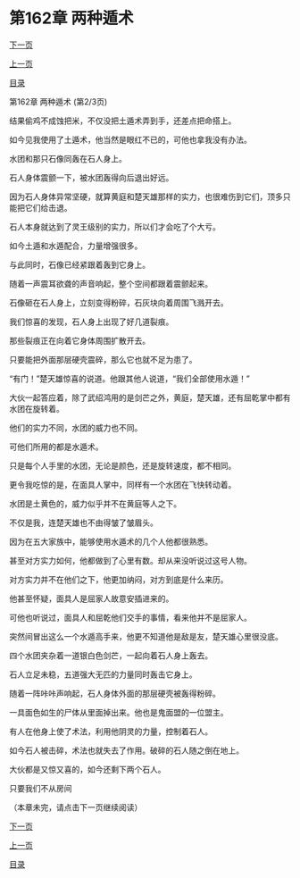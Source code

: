 <h1>第162章   两种遁术</h1>
            <div><p><a href="./485_%E7%AC%AC162%E7%AB%A0_%E4%B8%A4%E7%A7%8D%E9%81%81%E6%9C%AF.md">下一页</a></p><p><a href="./483_%E7%AC%AC162%E7%AB%A0_%E4%B8%A4%E7%A7%8D%E9%81%81%E6%9C%AF.md">上一页</a></p><p><a href="../">目录</a></p></div>
            <div><p>第162章   两种遁术 (第2/3页)</p><p>结果偷鸡不成蚀把米，不仅没把土遁术弄到手，还差点把命搭上。</p><p>如今见我使用了土遁术，他当然是眼红不已的，可他也拿我没有办法。</p><p>水团和那只石像同轰在石人身上。</p><p>石人身体震颤一下，被水团轰得向后退出好远。</p><p>因为石人身体异常坚硬，就算黄庭和楚天雄那样的实力，也很难伤到它们，顶多只能把它们给击退。</p><p>石人本身就达到了灵王级别的实力，所以们才会吃了个大亏。</p><p>如今土遁和水遁配合，力量增强很多。</p><p>与此同时，石像已经紧跟着轰到它身上。</p><p>随着一声震耳欲聋的声音响起，整个空间都跟着震颤起来。</p><p>石像砸在石人身上，立刻变得粉碎，石灰块向着周围飞溅开去。</p><p>我们惊喜的发现，石人身上出现了好几道裂痕。</p><p>那些裂痕正在向着它身体周围扩散开去。</p><p>只要能把外面那层硬壳震碎，那么它也就不足为患了。</p><p>“有门！”楚天雄惊喜的说道。他跟其他人说道，“我们全部使用水遁！”</p><p>大伙一起答应着，除了武绍鸿用的是剑芒之外，黄庭，楚天雄，还有屈乾掌中都有水团在旋转着。</p><p>他们的实力不同，水团的威力也不同。</p><p>可他们所用的都是水遁术。</p><p>只是每个人手里的水团，无论是颜色，还是旋转速度，都不相同。</p><p>更令我吃惊的是，在面具人掌中，同样有一个水团在飞快转动着。</p><p>水团是土黄色的，威力似乎并不在黄庭等人之下。</p><p>不仅是我，连楚天雄也不由得皱了皱眉头。</p><p>因为在五大家族中，能够使用水遁术的几个人他都很熟悉。</p><p>甚至对方实力如何，他都做到了心里有数。却从来没听说过这号人物。</p><p>对方实力并不在他们之下，他更加纳闷，对方到底是什么来历。</p><p>他甚至怀疑，面具人是屈家人故意安插进来的。</p><p>可他也听说过，面具人和屈乾他们交手的事情，看来他并不是屈家人。</p><p>突然间冒出这么一个水遁高手来，他更不知道他是敌是友，楚天雄心里很没底。</p><p>四个水团夹杂着一道银白色剑芒，一起向着石人身上轰去。</p><p>石人立足未稳，五道强大无匹的力量同时轰击它身上。</p><p>随着一阵咔咔声响起，石人身体外面的那层硬壳被轰得粉碎。</p><p>一具面色如生的尸体从里面掉出来。他也是鬼面盟的一位盟主。</p><p>有人在他身上使了术法，利用他阴灵的力量，控制着石人。</p><p>如今石人被击碎，术法也就失去了作用。破碎的石人随之倒在地上。</p><p>大伙都是又惊又喜的，如今还剩下两个石人。</p><p>只要我们不从房间</p><p>（本章未完，请点击下一页继续阅读）</p></div>
            <div><p><a href="./485_%E7%AC%AC162%E7%AB%A0_%E4%B8%A4%E7%A7%8D%E9%81%81%E6%9C%AF.md">下一页</a></p><p><a href="./483_%E7%AC%AC162%E7%AB%A0_%E4%B8%A4%E7%A7%8D%E9%81%81%E6%9C%AF.md">上一页</a></p><p><a href="../">目录</a></p></div>